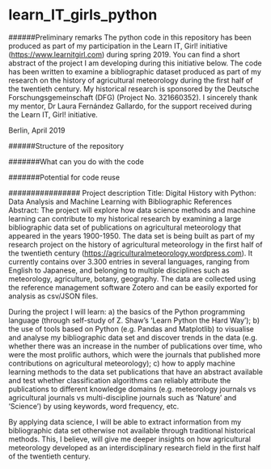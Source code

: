# learn_IT_girls_python

######Preliminary remarks
The python code in this repository has been produced as part of my participation in the Learn IT, Girl! initiative (https://www.learnitgirl.com) during spring 2019. You can find a short abstract of the project I am developing during this initiative below.
The code has been written to examine a bibliographic dataset produced as part of my research on the history of agricultural meteorology during the first half of the twentieth century. My historical research is sponsored by the Deutsche Forschungsgemeinschaft (DFG) (Project No. 321660352).
I sincerely thank my mentor, Dr Laura Fernández Gallardo, for the support received during the Learn IT, Girl! initiative.

Berlin, April 2019

######Structure of the repository









#######What can you do with the code








#######Potential for code reuse




















################ Project description
Title: Digital History with Python: Data Analysis and Machine Learning with Bibliographic References
Abstract: The project will explore how data science methods and machine learning can contribute to my historical research by examining a large bibliographic data set of publications on agricultural meteorology that appeared in the years 1900-1950. The data set is being built as part of my research project on the history of agricultural meteorology in the first half of the twentieth century (https://agriculturalmeteorology.wordpress.com). It currently contains over 3.300 entries in several languages, ranging from English to Japanese, and belonging to multiple disciplines such as meteorology, agriculture, botany, geography. The data are collected using the reference management software Zotero and can be easily exported for analysis as csv/JSON files. 

During the project I will learn: a) the basics of the Python programming language (through self-study of Z. Shaw’s ‘Learn Python the Hard Way’); b) the use of tools based on Python (e.g. Pandas and Matplotlib) to visualise and analyse my bibliographic data set and discover trends in the data (e.g. whether there was an increase in the number of publications over time, who were the most prolific authors, which were the journals that published more contributions on agricultural meteorology); c) how to apply machine learning methods to the data set publications that have an abstract available and test whether classification algorithms can reliably attribute the publications to different knowledge domains (e.g. meteorology journals vs agricultural journals vs multi-discipline journals such as ‘Nature’ and ‘Science’) by using keywords, word frequency, etc.

By applying data science, I will be able to extract information from my bibliographic data set otherwise not available through traditional historical methods. This, I believe, will give me deeper insights on how agricultural meteorology developed as an interdisciplinary research field in the first half of the twentieth century.
